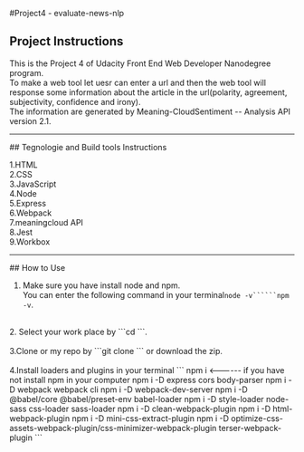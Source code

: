 #Project4 - evaluate-news-nlp

## Project Instructions

This is the Project 4 of Udacity Front End Web Developer Nanodegree program.<br>
To make a web tool let uesr can enter a url and then the web tool will response some information about the article in the url(polarity, agreement, subjectivity, confidence and irony).<br>
The information are generated by Meaning-CloudSentiment -- Analysis API version 2.1.<br>

<hr>
## Tegnologie and Build tools Instructions

1.HTML<br>
2.CSS<br>
3.JavaScript<br>
4.Node<br>
5.Express<br>
6.Webpack<br>
7.meaningcloud API<br>
8.Jest<br>
9.Workbox<br>

<hr>
## How to Use

1. Make sure you have install node and npm.<br>
You can enter the following command in your terminal```node -v``````npm -v```.<br>
<br>
2. Select your work place by ```cd <your path>```.<br>
<br>
3.Clone or my repo by ```git clone <repo>``` or download the zip.<br>
<br>
4.Install loaders and plugins in your terminal
```
npm i <------ if you have not install npm in your computer
npm i -D express cors body-parser
npm i -D webpack webpack cli
npm i -D webpack-dev-server
npm i -D @babel/core @babel/preset-env babel-loader
npm i -D style-loader node-sass css-loader sass-loader
npm i -D clean-webpack-plugin
npm i -D html-webpack-plugin
npm i -D mini-css-extract-plugin
npm i -D optimize-css-assets-webpack-plugin/css-minimizer-webpack-plugin terser-webpack-plugin
```

